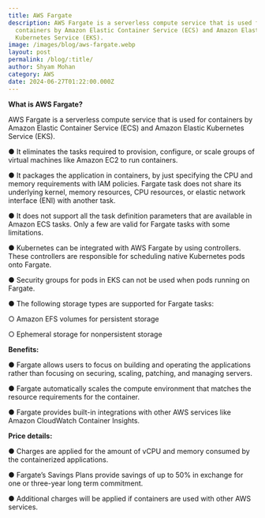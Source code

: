 ```yaml
---
title: AWS Fargate
description: AWS Fargate is a serverless compute service that is used for
  containers by Amazon Elastic Container Service (ECS) and Amazon Elastic
  Kubernetes Service (EKS).
image: /images/blog/aws-fargate.webp
layout: post
permalink: /blog/:title/
author: Shyam Mohan
category: AWS
date: 2024-06-27T01:22:00.000Z
---
```

**What is AWS Fargate?**

AWS Fargate is a serverless compute service that is used for containers by Amazon Elastic Container Service (ECS) and Amazon Elastic Kubernetes Service (EKS).

● It eliminates the tasks required to provision, configure, or scale groups of virtual machines like Amazon EC2 to run containers.

● It packages the application in containers, by just specifying the CPU and memory requirements with IAM policies. Fargate task does not share its underlying kernel, memory resources, CPU resources, or elastic network interface (ENI) with another task.

● It does not support all the task definition parameters that are available in Amazon ECS tasks. Only a few are valid for Fargate tasks with some limitations.

● Kubernetes can be integrated with AWS Fargate by using controllers. These controllers are responsible for scheduling native Kubernetes pods onto Fargate.

● Security groups for pods in EKS can not be used when pods running on Fargate.

● The following storage types are supported for Fargate tasks:

○ Amazon EFS volumes for persistent storage

○ Ephemeral storage for nonpersistent storage

  

**Benefits:**

● Fargate allows users to focus on building and operating the applications rather than focusing on securing, scaling, patching, and managing servers.

● Fargate automatically scales the compute environment that matches the resource requirements for the container.

● Fargate provides built-in integrations with other AWS services like Amazon CloudWatch Container Insights.


**Price details:**

● Charges are applied for the amount of vCPU and memory consumed by the containerized applications.

● Fargate’s Savings Plans provide savings of up to 50% in exchange for one or three-year long term commitment.

● Additional charges will be applied if containers are used with other AWS services.
